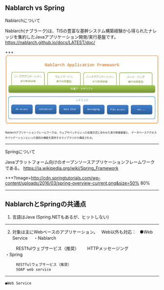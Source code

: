Nablarch vs Spring
---
Nablarchについて

Nablarch(ナブラーク)は、TISの豊富な基幹システム構築経験から得られたナレッジを集約したJavaアプリケーション開発/実行基盤です。
<a href="https://nablarch.github.io/docs/LATEST/doc/" target="_blank">https://nablarch.github.io/docs/LATEST/doc/</a>

+++
![ALT](framework.png)

<span style="font-size:0.6em; align=left">
Nablarchアプリケーションフレームワークは、ウェブやバッチといった処理方式に合わせた実行制御基盤と、 データベースアクセスやバリデーションといった個別の機能を提供するライブラリから構成される。</span>

---
Springについて

Javaプラットフォーム向けのオープンソースアプリケーションフレームワークである。
<a href="https://ja.wikipedia.org/wiki/Spring_Framework" target="_blank">https://ja.wikipedia.org/wiki/Spring_Framework</a>


+++?image=http://cdn.springtutorials.com/wp-content/uploads/2016/03/spring-overview-current.png&size=50% 80%

---

NablarchとSpringの共通点
---
1. 言語はJava (Spring.NETもあるが、ヒットしない)
---
2. 対象は主にWebベースのアプリケーション。   
   Web以外も対応：  
    ●Web Service     
     ・Nablarch
     
         RESTfulウェブサービス（推奨）      
         HTTPメッセージング
                             
     ・Spring
     
         RESTfulウェブサービス（推奨） 
         SOAP web service
         
---
    ●Web Service    


